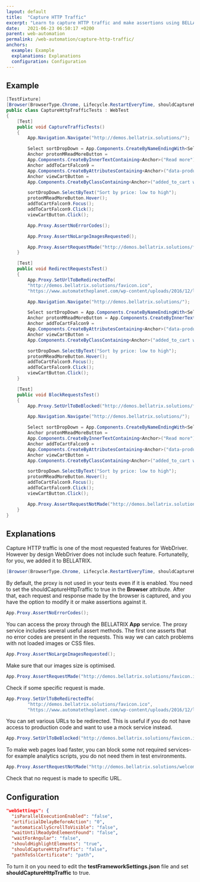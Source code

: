 ```yaml
---
layout: default
title:  "Capture HTTP Traffic"
excerpt: "Learn to capture HTTP traffic and make assertions using BELLATRIX."
date:   2021-06-23 06:50:17 +0200
parent: web-automation
permalink: /web-automation/capture-http-traffic/
anchors:
  example: Example
  explanations: Explanations
  configuration: Configuration
---
```

Example
-------
```csharp
[TestFixture]
[Browser(BrowserType.Chrome, Lifecycle.RestartEveryTime, shouldCaptureHttpTraffic: true)]
public class CaptureHttpTrafficTests : WebTest
{
    [Test]
    public void CaptureTrafficTests()
    {
        App.Navigation.Navigate("http://demos.bellatrix.solutions/");

        Select sortDropDown = App.Components.CreateByNameEndingWith<Select>("orderby");
        Anchor protonMReadMoreButton = 
		App.Components.CreateByInnerTextContaining<Anchor>("Read more");
        Anchor addToCartFalcon9 = 
        App.Components.CreateByAttributesContaining<Anchor>("data-product_id", "28").ToBeClickable();
        Anchor viewCartButton = 
		App.Components.CreateByClassContaining<Anchor>("added_to_cart wc-forward").ToBeClickable();

        sortDropDown.SelectByText("Sort by price: low to high");
        protonMReadMoreButton.Hover();
        addToCartFalcon9.Focus();
        addToCartFalcon9.Click();
        viewCartButton.Click();

        App.Proxy.AssertNoErrorCodes();

        App.Proxy.AssertNoLargeImagesRequested();

        App.Proxy.AssertRequestMade("http://demos.bellatrix.solutions/favicon.ico");
    }

    [Test]
    public void RedirectRequestsTest()
    {
        App.Proxy.SetUrlToBeRedirectedTo(
		"http://demos.bellatrix.solutions/favicon.ico", 
		"https://www.automatetheplanet.com/wp-content/uploads/2016/12/logo.svg");

        App.Navigation.Navigate("http://demos.bellatrix.solutions/");

        Select sortDropDown = App.Components.CreateByNameEndingWith<Select>("orderby");
        Anchor protonMReadMoreButton = App.Components.CreateByInnerTextContaining<Anchor>("Read more");
        Anchor addToCartFalcon9 = 
		App.Components.CreateByAttributesContaining<Anchor>("data-product_id", "28").ToBeClickable();
        Anchor viewCartButton = 
		App.Components.CreateByClassContaining<Anchor>("added_to_cart wc-forward").ToBeClickable();

        sortDropDown.SelectByText("Sort by price: low to high");
        protonMReadMoreButton.Hover();
        addToCartFalcon9.Focus();
        addToCartFalcon9.Click();
        viewCartButton.Click();
    }

    [Test]
    public void BlockRequestsTest()
    {
        App.Proxy.SetUrlToBeBlocked("http://demos.bellatrix.solutions/favicon.ico");

        App.Navigation.Navigate("http://demos.bellatrix.solutions/");

        Select sortDropDown = App.Components.CreateByNameEndingWith<Select>("orderby");
        Anchor protonMReadMoreButton = 
		App.Components.CreateByInnerTextContaining<Anchor>("Read more");
        Anchor addToCartFalcon9 = 
		App.Components.CreateByAttributesContaining<Anchor>("data-product_id", "28").ToBeClickable();
        Anchor viewCartButton = 
		App.Components.CreateByClassContaining<Anchor>("added_to_cart wc-forward").ToBeClickable();

        sortDropDown.SelectByText("Sort by price: low to high");
        protonMReadMoreButton.Hover();
        addToCartFalcon9.Focus();
        addToCartFalcon9.Click();
        viewCartButton.Click();

        App.Proxy.AssertRequestNotMade("http://demos.bellatrix.solutions/welcome");
    }
}
```

Explanations
------------
Capture HTTP traffic is one of the most requested features for WebDriver. However by design WebDriver does not include such feature. Fortunatelly, for you, we added it to BELLATRIX.
```csharp
[Browser(BrowserType.Chrome, Lifecycle.RestartEveryTime, shouldCaptureHttpTraffic: true)]
```
By default, the proxy is not used in your tests even if it is enabled. You need to set the shouldCaptureHttpTraffic to true in the **Browser** attribute. After that, each request and response made by the browser is captured, and you have the option to modify it or make assertions against it.
```csharp
App.Proxy.AssertNoErrorCodes();
```
You can access the proxy through the BELLATRIX **App** service. The proxy service includes several useful assert methods. The first one asserts that no error codes are present in the requests. This way we can catch problems with not loaded images or CSS files.
```csharp
App.Proxy.AssertNoLargeImagesRequested();
```
Make sure that our images size is optimised.
```csharp
App.Proxy.AssertRequestMade("http://demos.bellatrix.solutions/favicon.ico");
```
Check if some specific request is made.
```csharp
App.Proxy.SetUrlToBeRedirectedTo(
		"http://demos.bellatrix.solutions/favicon.ico", 
		"https://www.automatetheplanet.com/wp-content/uploads/2016/12/logo.svg");
```
You can set various URLs to be redirected. This is useful if you do not have access to production code and want to use a mock service instead.
```csharp
App.Proxy.SetUrlToBeBlocked("http://demos.bellatrix.solutions/favicon.ico");
```
To make web pages load faster, you can block some not required services- for example analytics scripts, you do not need them in test environments.
```csharp
App.Proxy.AssertRequestNotMade("http://demos.bellatrix.solutions/welcome");
```
Check that no request is made to specific URL.

Configuration
-------------
```json
"webSettings": {
  "isParallelExecutionEnabled": "false",
  "artificialDelayBeforeAction": "0",
  "automaticallyScrollToVisible": "false",
  "waitUntilReadyOnElementFound": "false",
  "waitForAngular": "false",
  "shouldHighlightElements": "true",
  "shouldCaptureHttpTraffic": "false",
  "pathToSslCertificate": "path",
```
To turn it on you need to edit the **testFrameworkSettings.json** file and set **shouldCaptureHttpTraffic** to true.